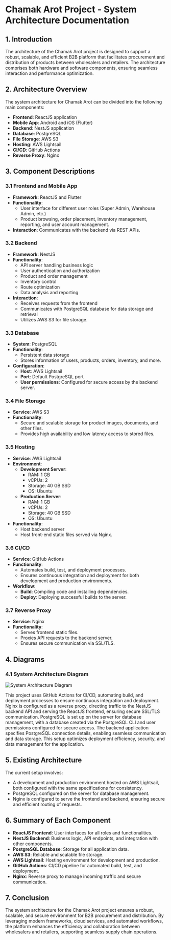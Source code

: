 # Chamak Arot Project - System Architecture Documentation

## 1. Introduction

The architecture of the Chamak Arot project is designed to support a robust, scalable, and efficient B2B platform that facilitates procurement and distribution of products between wholesalers and retailers. The architecture comprises both hardware and software components, ensuring seamless interaction and performance optimization.

## 2. Architecture Overview

The system architecture for Chamak Arot can be divided into the following main components:

- **Frontend**: ReactJS application
- **Mobile App**: Android and iOS (Flutter)
- **Backend**: NestJS application
- **Database**: PostgreSQL
- **File Storage**: AWS S3
- **Hosting**: AWS Lightsail
- **CI/CD**: GitHub Actions
- **Reverse Proxy**: Nginx

## 3. Component Descriptions

### 3.1 Frontend and Mobile App

- **Framework**: ReactJS and Flutter
- **Functionality**:
  - User interface for different user roles (Super Admin, Warehouse Admin, etc.)
  - Product browsing, order placement, inventory management, reporting, and user account management.
- **Interaction**: Communicates with the backend via REST APIs.

### 3.2 Backend

- **Framework**: NestJS
- **Functionality**:
  - API server handling business logic
  - User authentication and authorization
  - Product and order management
  - Inventory control
  - Route optimization
  - Data analysis and reporting
- **Interaction**:
  - Receives requests from the frontend
  - Communicates with PostgreSQL database for data storage and retrieval
  - Utilizes AWS S3 for file storage.

### 3.3 Database

- **System**: PostgreSQL
- **Functionality**:
  - Persistent data storage
  - Stores information of users, products, orders, inventory, and more.
- **Configuration**:
  - **Host**: AWS Lightsail
  - **Port**: Default PostgreSQL port
  - **User permissions**: Configured for secure access by the backend server.

### 3.4 File Storage

- **Service**: AWS S3
- **Functionality**:
  - Secure and scalable storage for product images, documents, and other files.
  - Provides high availability and low latency access to stored files.

### 3.5 Hosting

- **Service**: AWS Lightsail
- **Environment**:
  - **Development Server**:
    - RAM: 1 GB
    - vCPUs: 2
    - Storage: 40 GB SSD
    - OS: Ubuntu
  - **Production Server**:
    - RAM: 1 GB
    - vCPUs: 2
    - Storage: 40 GB SSD
    - OS: Ubuntu
- **Functionality**:
  - Host backend server
  - Host front-end static files served via Nginx.

### 3.6 CI/CD

- **Service**: GitHub Actions
- **Functionality**:
  - Automates build, test, and deployment processes.
  - Ensures continuous integration and deployment for both development and production environments.
- **Workflow**:
  - **Build**: Compiling code and installing dependencies.
  - **Deploy**: Deploying successful builds to the server.

### 3.7 Reverse Proxy

- **Service**: Nginx
- **Functionality**:
  - Serves frontend static files.
  - Proxies API requests to the backend server.
  - Ensures secure communication via SSL/TLS.

## 4. Diagrams

### 4.1 System Architecture Diagram

![System Architecture Diagram](images/sdd.gif)

This project uses GitHub Actions for CI/CD, automating build, and deployment processes to ensure continuous integration and deployment. Nginx is configured as a reverse proxy, directing traffic to the NestJS backend API and serving the ReactJS frontend, ensuring secure SSL/TLS communication. PostgreSQL is set up on the server for database management, with a database created via the PostgreSQL CLI and user permissions configured for secure access. The backend application specifies PostgreSQL connection details, enabling seamless communication and data storage. This setup optimizes deployment efficiency, security, and data management for the application.

## 5. Existing Architecture

The current setup involves:

- A development and production environment hosted on AWS Lightsail, both configured with the same specifications for consistency.
- PostgreSQL configured on the server for database management.
- Nginx is configured to serve the frontend and backend, ensuring secure and efficient routing of requests.

## 6. Summary of Each Component

- **ReactJS Frontend**: User interfaces for all roles and functionalities.
- **NestJS Backend**: Business logic, API endpoints, and integration with other components.
- **PostgreSQL Database**: Storage for all application data.
- **AWS S3**: Reliable and scalable file storage.
- **AWS Lightsail**: Hosting environment for development and production.
- **GitHub Actions**: CI/CD pipeline for automated build, test, and deployment.
- **Nginx**: Reverse proxy to manage incoming traffic and secure communication.

## 7. Conclusion

The system architecture for the Chamak Arot project ensures a robust, scalable, and secure environment for B2B procurement and distribution. By leveraging modern frameworks, cloud services, and automated workflows, the platform enhances the efficiency and collaboration between wholesalers and retailers, supporting seamless supply chain operations.
